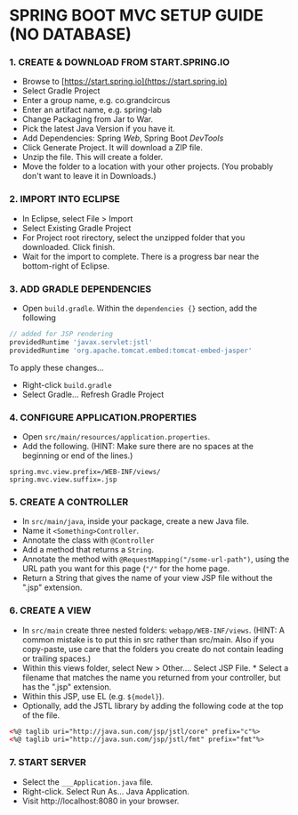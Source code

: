 # SPRING BOOT MVC SETUP GUIDE (NO DATABASE)

### 1. CREATE & DOWNLOAD FROM START.SPRING.IO
* Browse to [https://start.spring.io](https://start.spring.io)
* Select Gradle Project
* Enter a group name, e.g. co.grandcircus
* Enter an artifact name, e.g. spring-lab
* Change Packaging from Jar to War.
* Pick the latest Java Version if you have it.
* Add Dependencies: Spring *Web*, Spring Boot *DevTools*
* Click Generate Project. It will download a ZIP file.
* Unzip the file. This will create a folder.
* Move the folder to a location with your other projects. (You probably don't want to leave it in Downloads.)

### 2. IMPORT INTO ECLIPSE
* In Eclipse, select File > Import
* Select Existing Gradle Project
* For Project root rirectory, select the unzipped folder that you downloaded. Click finish.
* Wait for the import to complete. There is a progress bar near the bottom-right of Eclipse.

### 3. ADD GRADLE DEPENDENCIES
* Open `build.gradle`. Within the `dependencies {}` section, add the following

```groovy
// added for JSP rendering
providedRuntime 'javax.servlet:jstl'
providedRuntime 'org.apache.tomcat.embed:tomcat-embed-jasper'
```

To apply these changes...
* Right-click `build.gradle`
* Select Gradle... Refresh Gradle Project

### 4. CONFIGURE APPLICATION.PROPERTIES
* Open `src/main/resources/application.properties`.
* Add the following. (HINT: Make sure there are no spaces at the beginning or end of the lines.)

```properties
spring.mvc.view.prefix=/WEB-INF/views/
spring.mvc.view.suffix=.jsp
```

### 5. CREATE A CONTROLLER
* In `src/main/java`, inside your package, create a new Java file.
* Name it `<Something>Controller`.
* Annotate the class with `@Controller`
* Add a method that returns a `String`.
* Annotate the method with `@RequestMapping("/some-url-path")`, using the URL path you want for this page (`"/"` for the home page.
* Return a String that gives the name of your view JSP file without the ".jsp" extension.

### 6. CREATE A VIEW
* In `src/main` create three nested folders: `webapp/WEB-INF/views`. (HINT: A common mistake is to put this in src rather than src/main. Also if you copy-paste, use care that the folders you create do not contain leading or trailing spaces.)
* Within this views folder, select New > Other…. Select JSP File. * Select a filename that matches the name you returned from your controller, but has the ".jsp" extension.
* Within this JSP, use EL (e.g. `${model}`).
* Optionally, add the JSTL library by adding the following code at the top of the file.

```xml
<%@ taglib uri="http://java.sun.com/jsp/jstl/core" prefix="c"%>
<%@ taglib uri="http://java.sun.com/jsp/jstl/fmt" prefix="fmt"%>
```

### 7. START SERVER
* Select the `___Application.java` file.
* Right-click. Select Run As... Java Application.
* Visit http://localhost:8080 in your browser.
